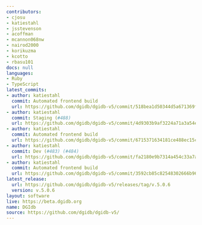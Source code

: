 ```yaml
---
contributors:
- cjosu
- katiestahl
- jsstevenson
- acoffman
- mcannon068nw
- nairod2000
- korikuzma
- kcotto
- rbasu101
docs: null
languages:
- Ruby
- TypeScript
latest_commits:
- author: katiestahl
  commit: Automated frontend build
  url: https://github.com/dgidb/dgidb-v5/commit/518bea1d50344d5a671369f1c041d06bbff075b4
- author: katiestahl
  commit: Staging (#488)
  url: https://github.com/dgidb/dgidb-v5/commit/4d9303b9af3224a71a3a54eed1b29a994cd87eb8
- author: katiestahl
  commit: Automated frontend build
  url: https://github.com/dgidb/dgidb-v5/commit/6715371634181ce488ec15c0effcd10fc724f5f3
- author: katiestahl
  commit: Dev (#483) (#484)
  url: https://github.com/dgidb/dgidb-v5/commit/fa2180e9b7314a454c33a7a6f42d7bcf76e818d7
- author: katiestahl
  commit: Automated frontend build
  url: https://github.com/dgidb/dgidb-v5/commit/3592cb85c82548302666b962e7d34284f3cef31c
latest_release:
  url: https://github.com/dgidb/dgidb-v5/releases/tag/v.5.0.6
  version: v.5.0.6
layout: software
live: https://beta.dgidb.org
name: DGIdb
source: https://github.com/dgidb/dgidb-v5/
---
```


